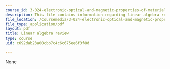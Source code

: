 ```yaml
---
course_id: 3-024-electronic-optical-and-magnetic-properties-of-materials-spring-2013
description: This file contains information regarding linear algebra review.
file_location: /coursemedia/3-024-electronic-optical-and-magnetic-properties-of-materials-spring-2013/c692dab23a00cbb7c4c6c675ee6f3f8d_MIT3_024S13_study1.pdf
file_type: application/pdf
layout: pdf
title: Linear algebra review
type: course
uid: c692dab23a00cbb7c4c6c675ee6f3f8d

---
```

None